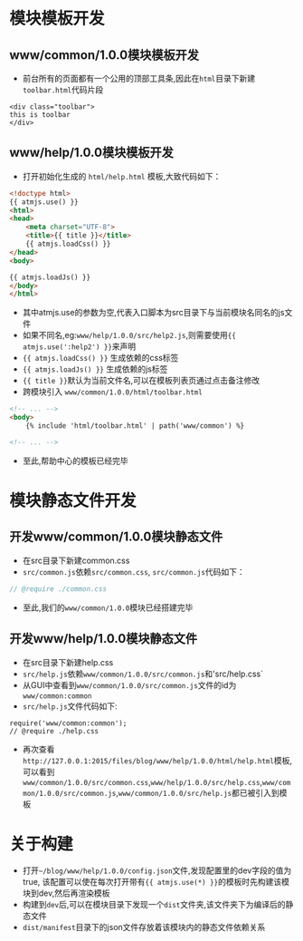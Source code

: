 
# 模块模板开发
## www/common/1.0.0模块模板开发
* 前台所有的页面都有一个公用的顶部工具条,因此在`html`目录下新建`toolbar.html`代码片段
```
<div class="toolbar">
this is toolbar
</div>
```
## www/help/1.0.0模块模板开发
* 打开初始化生成的 `html/help.html` 模板,大致代码如下：
```html
<!doctype html>
{{ atmjs.use() }}
<html>
<head>
    <meta charset="UTF-8">
    <title>{{ title }}</title>
    {{ atmjs.loadCss() }}
</head>
<body>

{{ atmjs.loadJs() }}
</body>
</html>
```
* 其中atmjs.use的参数为空,代表入口脚本为src目录下与当前模块名同名的js文件
* 如果不同名,eg:`www/help/1.0.0/src/help2.js`,则需要使用`{{ atmjs.use(':help2') }}`来声明
* `{{ atmjs.loadCss() }}` 生成依赖的css标签
* `{{ atmjs.loadJs() }}` 生成依赖的js标签
* `{{ title }}`默认为当前文件名,可以在模板列表页通过点击备注修改
* 跨模块引入 `www/common/1.0.0/html/toolbar.html`
```html
<!-- ... -->
<body>
    {% include 'html/toolbar.html' | path('www/common') %}

<!-- ... -->
```
* 至此,帮助中心的模板已经完毕

# 模块静态文件开发

## 开发www/common/1.0.0模块静态文件
* 在src目录下新建common.css
* `src/common.js`依赖`src/common.css`, `src/common.js`代码如下：
```js
// @require ./common.css
```
* 至此,我们的`www/common/1.0.0`模块已经搭建完毕

## 开发www/help/1.0.0模块静态文件
* 在src目录下新建help.css
* `src/help.js`依赖`www/common/1.0.0/src/common.js`和'src/help.css`
* 从GUI中查看到`www/common/1.0.0/src/common.js`文件的id为 `www/common:common`
* `src/help.js`文件代码如下:
```
require('www/common:common');
// @require ./help.css
```
* 再次查看`http://127.0.0.1:2015/files/blog/www/help/1.0.0/html/help.html`模板,可以看到 `www/common/1.0.0/src/common.css`,`www/help/1.0.0/src/help.css`,`www/common/1.0.0/src/common.js`,`www/common/1.0.0/src/help.js`都已被引入到模板

# 关于构建
* 打开`~/blog/www/help/1.0.0/config.json`文件,发现配置里的dev字段的值为true,
该配置可以使在每次打开带有`{{ atmjs.use(*) }}`的模板时先构建该模块到dev,然后再渲染模板
* 构建到`dev`后,可以在模块目录下发现一个`dist`文件夹,该文件夹下为编译后的静态文件
* `dist/manifest`目录下的json文件存放着该模块内的静态文件依赖关系
